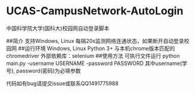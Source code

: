 # UCAS-CampusNetwork-AutoLogin
中国科学院大学(国科大)校园网自动登录脚本

##简介
支持Windows, Linux
每隔20s监测网络连通状态，如果断开自动登录校园网
##运行环境
Windows, Linux
Python 3+
与本机chrome版本匹配的chromedriver
外部依赖库：selenium
##使用方法
可执行文件运行
python main.py -username USERNAME -password PASSWORD
其中username(学号), password(密码)为必填参数

代码如有bug请提交issue或联系QQ1491775988
